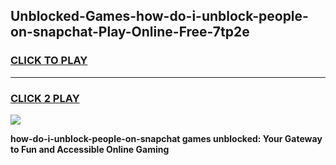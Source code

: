 
## Unblocked-Games-how-do-i-unblock-people-on-snapchat-Play-Online-Free-7tp2e
<h3>
<a href="https://premium76.site?title=how-do-i-unblock-people-on-snapchat&ref=26A">CLICK TO PLAY</a></h3>
<hr>

<h3>
<a href="https://premium76.site?title=how-do-i-unblock-people-on-snapchat&ref=26A">CLICK 2 PLAY</a>
  
</h3>

<a href="https://premium76.site?title=how-do-i-unblock-people-on-snapchat&ref=26A"><img src="https://clearcache.store/games.png"></a>


**how-do-i-unblock-people-on-snapchat games unblocked: Your Gateway to Fun and Accessible Online Gaming**
